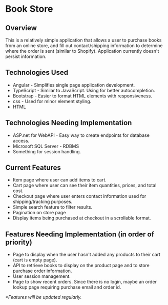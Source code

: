 <h1>Book Store</h1>
<h2>Overview</h2>
<p>This is a relatively simple application that allows a user to purchase books from an online store, and fill out contact/shipping information to determine where the order is sent (similar to Shopify). Application currently doesn't persist information.</p>
<h2>Technologies Used</h2>
<ul>
  <li>Angular - Simplifies single page application development.</li>
  <li>TypeScript - Similar to JavaScript. Using for better autocompletion.</li>
  <li>Bootstrap - Easier to format HTML elements with responsiveness.</li>
  <li>css - Used for minor element styling.</li>
  <li>HTML</li>
</ul>
<h2>Technologies Needing Implementation</h2>
<ul>
  <li>ASP.net for WebAPI - Easy way to create endpoints for database access.</li>
  <li>Microsoft SQL Server - RDBMS</li>
  <li>Something for session handling.</li>
</ul>

<h2>Current Features</h2>
<ul>
  <li>Item page where user can add items to cart.</li>
  <li>Cart page where user can see their item quantities, prices, and total cost.</li>
  <li>Checkout page where user enters contact information used for shipping/tracking purposes.</li>
  <li>Simple search feature to filter results.</li>
  <li>Pagination on store page</li>
  <li>Display items being purchased at checkout in a scrollable format.</li>
</ul>
<h2>Features Needing Implementation (in order of priority)</h2>
<ul>
  <li>Page to display when the user hasn't added any products to their cart (cart is empty page).</li>
  <li>API to retrieve books to display on the product page and to store purchase order information.</li>
  <li>User session management.</li>
  <li>Page to show recent orders. Since there is no login, maybe an order lookup page requiring purchase email and order id.</li>
</ul>
<p><i>*Features will be updated regularly.</i></p>
